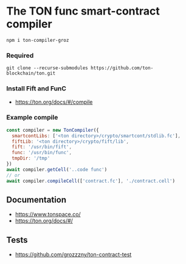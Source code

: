 # The TON func smart-contract compiler

```
npm i ton-compiler-groz
```

### Required
```
git clone --recurse-submodules https://github.com/ton-blockchain/ton.git
```

### Install Fift and FunC
- https://ton.org/docs/#/compile

### Example compile

```js
const compiler = new TonCompiler({
  smartcontLibs: ['<ton directory>/crypto/smartcont/stdlib.fc'],
  fiftLib: '<ton directory>/crypto/fift/lib',
  fift: '/usr/bin/fift',
  func: '/usr/bin/func',
  tmpDir: '/tmp'
})
await compiler.getCell('..code func')
// or
await compiler.compileCell(['contract.fc'], './contract.cell')
```

## Documentation
- https://www.tonspace.co/
- https://ton.org/docs/#/

## Tests
- https://github.com/grozzzny/ton-contract-test